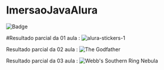 # ImersaoJavaAlura
![Badge](https://img.shields.io/badge/Status-Desenvolvimento-yellow)

#Resultado parcial da 01 aula :
![alura-stickers-1](https://user-images.githubusercontent.com/17932598/179656790-d092901e-8472-43ad-b9d1-b77ef98469c3.png)

Resultado parcial da 02 aula :
![The Godfather](https://user-images.githubusercontent.com/17932598/180083046-d714c71e-cf57-4900-8041-f58805857478.png)

Resultado parcial da 03 aula :
![Webb's Southern Ring Nebula](https://user-images.githubusercontent.com/17932598/180122215-59ea04c3-75bc-4d71-ab74-a54540b35614.png)

